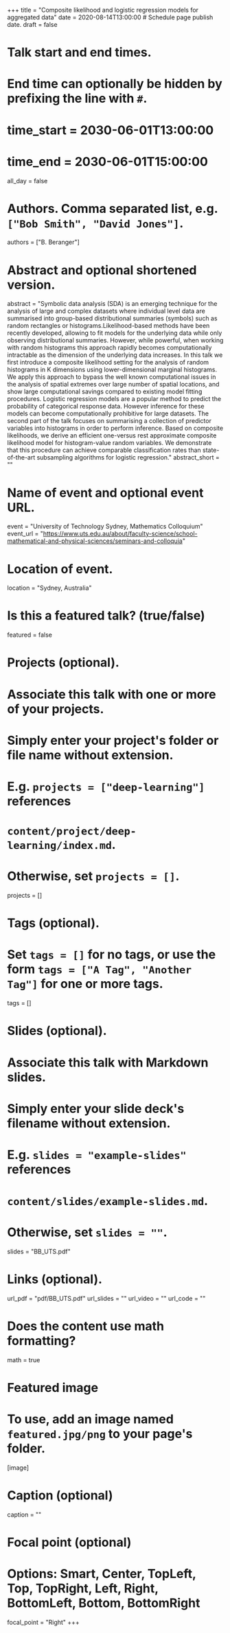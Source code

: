 +++
title = "Composite likelihood and logistic regression models for aggregated data"
date = 2020-08-14T13:00:00  # Schedule page publish date.
draft = false

# Talk start and end times.
#   End time can optionally be hidden by prefixing the line with `#`.
# time_start = 2030-06-01T13:00:00
# time_end = 2030-06-01T15:00:00
all_day = false

# Authors. Comma separated list, e.g. `["Bob Smith", "David Jones"]`.
authors = ["B. Beranger"]

# Abstract and optional shortened version.
abstract = "Symbolic data analysis (SDA) is an emerging technique for the analysis of large and complex datasets where individual level data are summarised into group-based distributional summaries (symbols) such as random rectangles or histograms.Likelihood-based methods have been recently developed, allowing to fit models for the underlying data while only observing distributional summaries. However, while powerful, when working with random histograms this approach rapidly becomes computationally intractable as the dimension of the underlying data increases. In this talk we first introduce a composite likelihood setting for the analysis of random histograms in K dimensions using lower-dimensional marginal histograms. We apply this approach to bypass the well known computational issues in the analysis of spatial extremes over large number of spatial locations, and show large computational savings compared to existing model fitting procedures. Logistic regression models are a popular method to predict the probability of categorical response data. However inference for these models can become computationally prohibitive for large datasets. The second part of the talk focuses on summarising a collection of predictor variables into histograms in order to perform inference. Based on composite likelihoods, we derive an efficient one-versus rest approximate composite likelihood model for histogram-value random variables. We demonstrate that this procedure can achieve comparable classification rates than state-of-the-art subsampling algorithms for logistic regression."
abstract_short = ""

# Name of event and optional event URL.
event = "University of Technology Sydney, Mathematics Colloquium"
event_url = "https://www.uts.edu.au/about/faculty-science/school-mathematical-and-physical-sciences/seminars-and-colloquia"

# Location of event.
location = "Sydney, Australia"

# Is this a featured talk? (true/false)
featured = false

# Projects (optional).
#   Associate this talk with one or more of your projects.
#   Simply enter your project's folder or file name without extension.
#   E.g. `projects = ["deep-learning"]` references 
#   `content/project/deep-learning/index.md`.
#   Otherwise, set `projects = []`.
projects = []

# Tags (optional).
#   Set `tags = []` for no tags, or use the form `tags = ["A Tag", "Another Tag"]` for one or more tags.
tags = []

# Slides (optional).
#   Associate this talk with Markdown slides.
#   Simply enter your slide deck's filename without extension.
#   E.g. `slides = "example-slides"` references 
#   `content/slides/example-slides.md`.
#   Otherwise, set `slides = ""`.
slides = "BB_UTS.pdf"

# Links (optional).
url_pdf = "pdf/BB_UTS.pdf"
url_slides = ""
url_video = ""
url_code = ""

# Does the content use math formatting?
math = true

# Featured image
# To use, add an image named `featured.jpg/png` to your page's folder. 
[image]
  # Caption (optional)
  caption = ""

  # Focal point (optional)
  # Options: Smart, Center, TopLeft, Top, TopRight, Left, Right, BottomLeft, Bottom, BottomRight
  focal_point = "Right"
+++

